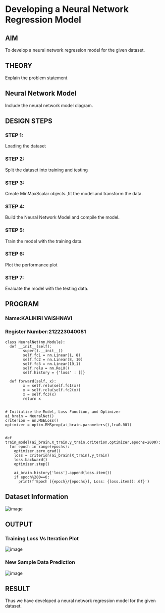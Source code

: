 # Developing a Neural Network Regression Model

## AIM

To develop a neural network regression model for the given dataset.

## THEORY

Explain the problem statement

## Neural Network Model

Include the neural network model diagram.

## DESIGN STEPS

### STEP 1:

Loading the dataset

### STEP 2:

Split the dataset into training and testing

### STEP 3:

Create MinMaxScalar objects ,fit the model and transform the data.

### STEP 4:

Build the Neural Network Model and compile the model.

### STEP 5:

Train the model with the training data.

### STEP 6:

Plot the performance plot

### STEP 7:

Evaluate the model with the testing data.

## PROGRAM
### Name:KALIKIRI VAISHNAVI
### Register Number:212223040081
```
class NeuralNet(nn.Module):
  def __init__(self):
        super().__init__()
        self.fc1 = nn.Linear(1, 8)
        self.fc2 = nn.Linear(8, 10)
        self.fc3 = nn.Linear(10,1)
        self.relu = nn.ReLU()
        self.history = {'loss' : []}

  def forward(self, x):
        x = self.relu(self.fc1(x))
        x = self.relu(self.fc2(x))
        x = self.fc3(x)
        return x


# Initialize the Model, Loss Function, and Optimizer
ai_brain = NeuralNet()
criterion = nn.MSELoss()
optimizer = optim.RMSprop(ai_brain.parameters(),lr=0.001)


def train_model(ai_brain,X_train,y_train,criterion,optimizer,epochs=2000):
  for epoch in range(epochs):
    optimizer.zero_grad()
    loss = criterion(ai_brain(X_train),y_train)
    loss.backward()
    optimizer.step()

    ai_brain.history['loss'].append(loss.item())
    if epoch%200==0:
      print(f'Epoch [{epoch}/{epochs}], Loss: {loss.item():.6f}')

```
## Dataset Information

![image](https://github.com/user-attachments/assets/b9499e6d-03fb-4ead-a2ac-14dc637128ef)


## OUTPUT

### Training Loss Vs Iteration Plot

![image](https://github.com/user-attachments/assets/e5159b67-24da-4c00-8f18-46be39e14c58)

### New Sample Data Prediction

![image](https://github.com/user-attachments/assets/c5e213e0-d50a-4512-974c-a8508632e95a)


## RESULT

Thus we have developed a neural network regression model for the given dataset.
